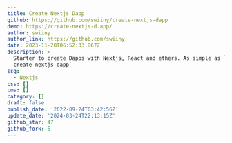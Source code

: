 ```yaml
---
title: Create Nextjs Dapp
github: https://github.com/swiiny/create-nextjs-dapp
demo: https://create-nextjs-d.app/
author: swiiny
author_link: https://github.com/swiiny
date: 2023-11-28T06:52:33.867Z
description: >-
  Starter to create Dapps with Nextjs, React and ethers. As simple as `npx
  create-nextjs-dapp`
ssg:
  - Nextjs
css: []
cms: []
category: []
draft: false
publish_date: '2022-09-24T03:42:56Z'
update_date: '2024-03-24T22:13:15Z'
github_star: 47
github_fork: 5
---
```

